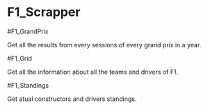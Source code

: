 # F1_Scrapper

#F1_GrandPrix

Get all the results from every sessions of every grand prix in a year.

#F1_Grid

Get all the information about all the teams and drivers of F1.

#F1_Standings

Get atual constructors and drivers standings.

